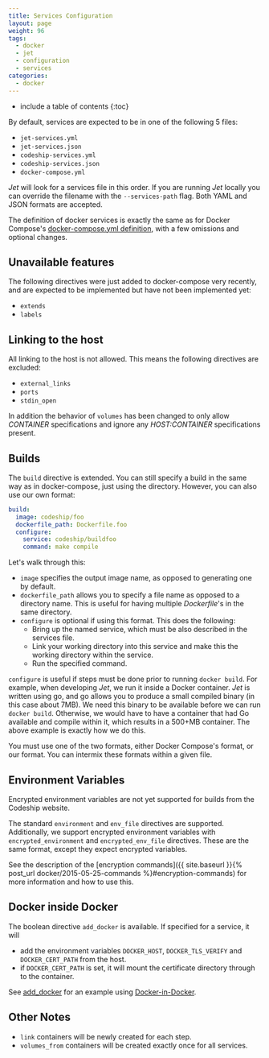 ```yaml
---
title: Services Configuration
layout: page
weight: 96
tags:
  - docker
  - jet
  - configuration
  - services
categories:
  - docker
---
```


* include a table of contents
{:toc}

By default, services are expected to be in one of the following 5 files:

* `jet-services.yml`
* `jet-services.json`
* `codeship-services.yml`
* `codeship-services.json`
* `docker-compose.yml`

_Jet_ will look for a services file in this order. If you are running _Jet_ locally you can override the filename with the `--services-path` flag. Both YAML and JSON formats are accepted.

The definition of docker services is exactly the same as for Docker Compose's [docker-compose.yml definition](https://docs.docker.com/compose/yml/), with a few omissions and optional changes.

## Unavailable features

The following directives were just added to docker-compose very recently, and are expected to be implemented but have not been implemented yet:

* `extends`
* `labels`

## Linking to the host

All linking to the host is not allowed. This means the following directives are excluded:

* `external_links`
* `ports`
* `stdin_open`

In addition the behavior of `volumes` has been changed to only allow _CONTAINER_ specifications and ignore any _HOST:CONTAINER_ specifications present.

## Builds

The `build` directive is extended. You can still specify a build in the same way as in docker-compose, just using the directory. However, you can also use our own format:

```yml
build:
  image: codeship/foo
  dockerfile_path: Dockerfile.foo
  configure:
    service: codeship/buildfoo
    command: make compile
```

Let's walk through this:

* `image` specifies the output image name, as opposed to generating one by default.
* `dockerfile_path` allows you to specify a file name as opposed to a directory name. This is useful for having multiple _Dockerfile_'s in the same directory.
* `configure` is optional if using this format. This does the following:
  * Bring up the named service, which must be also described in the services file.
  * Link your working directory into this service and make this the working directory within the service.
  * Run the specified command.

`configure` is useful if steps must be done prior to running `docker build`. For example, when developing _Jet_, we run it inside a Docker container. _Jet_ is written using go, and go allows you to produce a small compiled binary (in this case about 7MB). We need this binary to be available before we can run `docker build`. Otherwise, we would have to have a container that had Go available and compile within it, which results in a 500+MB container. The above example is exactly how we do this.

You must use one of the two formats, either Docker Compose's format, or our format. You can intermix these formats within a given file.

## Environment Variables

<div class="info-block">
Encrypted environment variables are not yet supported for builds from the Codeship website.
</div>

The standard `environment` and `env_file` directives are supported. Additionally, we support encrypted environment variables
with `encrypted_environment` and `encrypted_env_file` directives. These are the same format, except they expect encrypted variables.

See the description of the [encryption commands]({{ site.baseurl }}{% post_url docker/2015-05-25-commands %}#encryption-commands) for more information and how to use this.

## Docker inside Docker

The boolean directive `add_docker` is available. If specified for a service, it will

* add the environment variables `DOCKER_HOST`, `DOCKER_TLS_VERIFY` and `DOCKER_CERT_PATH` from the host.
* if `DOCKER_CERT_PATH` is set, it will mount the certificate directory through to the container.

See [add_docker](https://github.com/codeship/codeship-tool-examples/tree/master/14.add_docker) for an example using [Docker-in-Docker](https://registry.hub.docker.com/u/jpetazzo/dind).

## Other Notes

* `link` containers will be newly created for each step.
* `volumes_from` containers will be created exactly once for all services.
